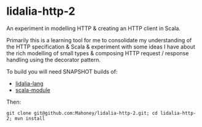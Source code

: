 lidalia-http-2
=============

An experiment in modelling HTTP & creating an HTTP client in Scala.

Primarily this is a learning tool for me to consolidate my understanding
of the HTTP specification & Scala & experiment with some ideas I have about
the rich modelling of small types & composing HTTP request / response handling
using the decorator pattern.

To build you will need SNAPSHOT builds of:

 - [lidalia-lang](https://github.com/Mahoney/lidalia-lang)
 - [scala-module](https://github.com/Mahoney/scala-module)

Then:
```
git clone git@github.com:Mahoney/lidalia-http-2.git; cd lidalia-http-2; mvn install
```
